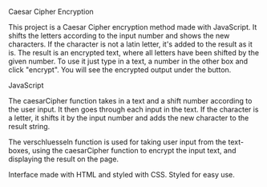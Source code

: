 Caesar Cipher Encryption


This project is a Caesar Cipher encryption method made with JavaScript. It shifts the letters according to the input number and shows the new characters. If the character is not a latin letter, it's added to the result as it is. The result is an encrypted text, where all letters have been shifted by the given number.
To use it just type in a text, a number in the other box and click "encrypt". You will see the encrypted output under the button.

JavaScript

The caesarCipher function takes in a text and a shift number according to the user input. It then goes through each input in the text. If the character is a letter, it shifts it by the input number and adds the new character to the result string. 

The verschluesseln function is used for taking user input from the text-boxes, using the caesarCipher function to encrypt the input text, and displaying the result on the page.


Interface made with HTML and styled with CSS. Styled for easy use.

